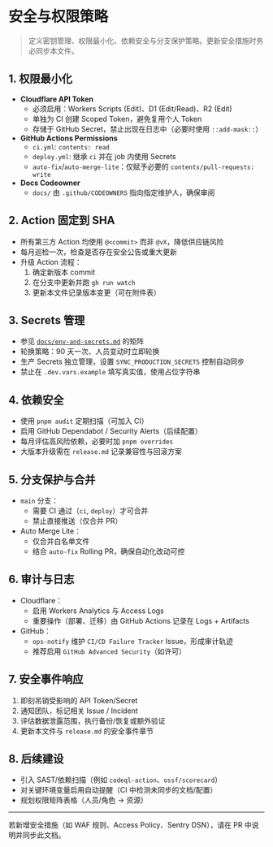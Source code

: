 # 安全与权限策略

> 定义密钥管理、权限最小化、依赖安全与分支保护策略。更新安全措施时务必同步本文件。

## 1. 权限最小化
- **Cloudflare API Token**
  - 必须启用：Workers Scripts (Edit)、D1 (Edit/Read)、R2 (Edit)
  - 单独为 CI 创建 Scoped Token，避免复用个人 Token
  - 存储于 GitHub Secret，禁止出现在日志中（必要时使用 `::add-mask::`）
- **GitHub Actions Permissions**
  - `ci.yml`: `contents: read`
  - `deploy.yml`: 继承 `ci` 并在 job 内使用 Secrets
  - `auto-fix`/`auto-merge-lite`：仅赋予必要的 `contents/pull-requests: write`
- **Docs Codeowner**
  - `docs/` 由 `.github/CODEOWNERS` 指向指定维护人，确保审阅

## 2. Action 固定到 SHA
- 所有第三方 Action 均使用 `@<commit>` 而非 `@vX`，降低供应链风险
- 每月巡检一次，检查是否存在安全公告或重大更新
- 升级 Action 流程：
  1. 确定新版本 commit
  2. 在分支中更新并跑 `gh run watch`
  3. 更新本文件记录版本变更（可在附件表）

## 3. Secrets 管理
- 参见 [`docs/env-and-secrets.md`](env-and-secrets.md) 的矩阵
- 轮换策略：90 天一次、人员变动时立即轮换
- 生产 Secrets 独立管理，设置 `SYNC_PRODUCTION_SECRETS` 控制自动同步
- 禁止在 `.dev.vars.example` 填写真实值，使用占位字符串

## 4. 依赖安全
- 使用 `pnpm audit` 定期扫描（可加入 CI）
- 启用 GitHub Dependabot / Security Alerts（后续配置）
- 每月评估高风险依赖，必要时加 `pnpm overrides`
- 大版本升级需在 `release.md` 记录兼容性与回滚方案

## 5. 分支保护与合并
- `main` 分支：
  - 需要 CI 通过（`ci`, `deploy`）才可合并
  - 禁止直接推送（仅合并 PR）
- Auto Merge Lite：
  - 仅合并白名单文件
  - 结合 `auto-fix` Rolling PR，确保自动化改动可控

## 6. 审计与日志
- Cloudflare：
  - 启用 Workers Analytics 与 Access Logs
  - 重要操作（部署、迁移）由 GitHub Actions 记录在 Logs + Artifacts
- GitHub：
  - `ops-notify` 维护 `CI/CD Failure Tracker` Issue，形成审计轨迹
  - 推荐启用 `GitHub Advanced Security`（如许可）

## 7. 安全事件响应
1. 即刻吊销受影响的 API Token/Secret
2. 通知团队，标记相关 Issue / Incident
3. 评估数据泄露范围，执行备份/恢复或额外验证
4. 更新本文件与 `release.md` 的安全事件章节

## 8. 后续建设
- 引入 SAST/依赖扫描（例如 `codeql-action`、`ossf/scorecard`）
- 对关键环境变量启用自动提醒（CI 中检测未同步的文档/配置）
- 规划权限矩阵表格（人员/角色 -> 资源）

---

若新增安全措施（如 WAF 规则、Access Policy、Sentry DSN），请在 PR 中说明并同步此文档。
